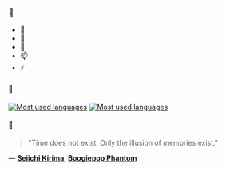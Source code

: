 ### 👋

- 🔭
- 🌱
- 💬
- 📫
- ⚡

#### 🧏

[![Most used languages](https://github-readme-stats-aynah.vercel.app/api/top-langs/?username=aynh&theme=solarized-dark&langs_count=6&layout=compact&hide_title=true)](https://github.com/anuraghazra/github-readme-stats#gh-dark-mode-only)
[![Most used languages](https://github-readme-stats-aynah.vercel.app/api/top-langs/?username=aynh&theme=solarized-light&langs_count=6&layout=compact&hide_title=true)](https://github.com/anuraghazra/github-readme-stats#gh-light-mode-only)

#### 💬

> "Time does not exist. Only the illusion of memories exist."

&mdash; [**Seiichi Kirima**](https://myanimelist.net/character.php?q=Seiichi%20Kirima&cat=character), [**Boogiepop Phantom**](https://myanimelist.net/search/all?q=Boogiepop%20Phantom&cat=all)
